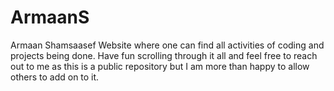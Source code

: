 # ArmaanS
Armaan Shamsaasef Website where one can find all activities of coding and projects being done. Have fun scrolling through it all and feel free to reach out to me as this is a public repository but I am more than happy to allow others to add on to it.  
